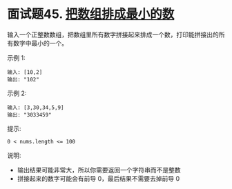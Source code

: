 # 面试题45. [把数组排成最小的数](https://leetcode-cn.com/problems/ba-shu-zu-pai-cheng-zui-xiao-de-shu-lcof/)

输入一个正整数数组，把数组里所有数字拼接起来排成一个数，打印能拼接出的所有数字中最小的一个。

示例 1:
```
输入: [10,2]
输出: "102"
```

示例 2:
```
输入: [3,30,34,5,9]
输出: "3033459"
```

提示:
```
0 < nums.length <= 100
```

说明:
- 输出结果可能非常大，所以你需要返回一个字符串而不是整数
- 拼接起来的数字可能会有前导 0，最后结果不需要去掉前导 0